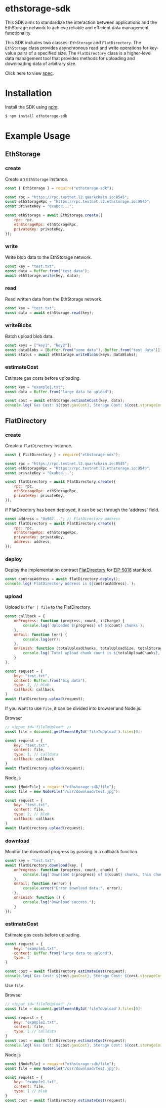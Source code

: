 # ethstorage-sdk

This SDK aims to standardize the interaction between applications and the EthStorage network to achieve reliable and
efficient data management functionality.

This SDK includes two classes: `EthStorage` and `FlatDirectory`.
The `EthStorage` class provides asynchronous read and write operations for key-value pairs of a specified size.
The `FlatDirectory` class is a higher-level data management tool that provides methods for uploading and downloading
data of arbitrary size.

Click here to view [spec](https://github.com/ethstorage/ethstorage-sdk/sepc.md).

# Installation

Install the SDK using [npm](https://www.npmjs.com/package/ethstorage-sdk):

```bash
$ npm install ethstorage-sdk
```

# Example Usage

## EthStorage

### create

Create an `EthStorage` instance.

```js
const { EthStorage } = require("ethstorage-sdk");

const rpc = "https://rpc.testnet.l2.quarkchain.io:8545";
const ethStorageRpc = "https://rpc.testnet.l2.ethstorage.io:9540";
const privateKey = "0xabcd...";

const ethStorage = await EthStorage.create({
    rpc: rpc,
    ethStorageRpc: ethStorageRpc,
    privateKey: privateKey,
});
```

### write

Write blob data to the EthStorage network.

```js
const key = "test.txt";
const data = Buffer.from("test data");
await ethStorage.write(key, data);
```

### read

Read written data from the EthStorage network.

```js
const key = "test.txt";
const data = await ethStorage.read(key);
```

### writeBlobs

Batch upload blob data.

```js
const keys = ["key1", "key2"];
const dataBlobs = [Buffer.from("some data"), Buffer.from("test data")];
const status = await ethStorage.writeBlobs(keys, dataBlobs);
```

### estimateCost

Estimate gas costs before uploading.

```js
const key = "example1.txt";
const data = Buffer.from("large data to upload");

const cost = await ethStorage.estimateCost(key, data);
console.log(`Gas Cost: ${cost.gasCost}, Storage Cost: ${cost.storageCost}`);
```


## FlatDirectory

### create

Create a `FlatDirectory` instance.

```js
const { FlatDirectory } = require("ethstorage-sdk");

const rpc = "https://rpc.testnet.l2.quarkchain.io:8545";
const ethStorageRpc = "https://rpc.testnet.l2.ethstorage.io:9540";
const privateKey = "0xabcd...";

const flatDirectory = await FlatDirectory.create({
    rpc: rpc,
    ethStorageRpc: ethStorageRpc,
    privateKey: privateKey,
});
```

If FlatDirectory has been deployed, it can be set through the 'address' field.

```js
const address = "0x987..."; // FlatDirectory address
const flatDirectory = await FlatDirectory.create({
    rpc: rpc,
    ethStorageRpc: ethStorageRpc,
    privateKey: privateKey,
    address: address,
});
```

### deploy

Deploy the implementation
contract [FlatDirectory](https://github.com/ethstorage/evm-large-storage/blob/master/contracts/examples/FlatDirectory.sol)
for [EIP-5018](https://eips.ethereum.org/EIPS/eip-5018) standard.

```js
const contracAddress = await flatDirectory.deploy();
console.log(`FlatDirectory address is ${contracAddress}.`);
```

### upload

Upload `buffer | file` to the FlatDirectory.

```js
const callback = {
    onProgress: function (progress, count, isChange) {
        console.log(`Uploaded ${progress} of ${count} chunks`);
    },
    onFail: function (err) {
        console.log(err);
    },
    onFinish: function (totalUploadChunks, totalUploadSize, totalStorageCost) {
        console.log(`Total upload chunk count is ${totalUploadChunks}, size is ${totalUploadSize}, storage cost is ${totalStorageCost}`);
    }
};

const request = {
    key: "test.txt",
    content: Buffer.from("big data"),
    type: 2, // blob
    callback: callback
}
await flatDirectory.upload(request);
```

If you want to use `file`, it can be divided into browser and Node.js.

Browser
```javascript
// <input id='fileToUpload' />
const file = document.getElementById('fileToUpload').files[0];

const request = {
    key: "test.txt",
    content: file,
    type: 1, // calldata
    callback: callback
}
await flatDirectory.upload(request);
```

Node.js
```javascript
const {NodeFile} = require("ethstorage-sdk/file");
const file = new NodeFile("/usr/download/test.jpg");

const request = {
    key: "test.txt",
    content: file,
    type: 2, // blob
    callback: callback
}
await flatDirectory.upload(request);
```

### download

Monitor the download progress by passing in a callback function.

```js
const key = "test.txt";
await flatDirectory.download(key, {
    onProgress: function (progress, count, chunk) {
        console.log(`Download ${progress} of ${count} chunks, this chunk is ${chunk.toString()}`);
    },
    onFail: function (error) {
        console.error("Error download data:", error);
    },
    onFinish: function () {
        console.log("Download success.");
    }
});
```

### estimateCost

Estimate gas costs before uploading.

```js
const request = {
    key: "example1.txt",
    content: Buffer.from("large data to upload"),
    type: 2
}

const cost = await flatDirectory.estimateCost(request);
console.log(`Gas Cost: ${cost.gasCost}, Storage Cost: ${cost.storageCost}`);
```

Use `file`.

Browser
```javascript
// <input id='fileToUpload' />
const file = document.getElementById('fileToUpload').files[0];

const request = {
    key: "example1.txt",
    content: file,
    type: 2 // calldata
}
const cost = await flatDirectory.estimateCost(request);
console.log(`Gas Cost: ${cost.gasCost}, Storage Cost: ${cost.storageCost}`);
```

Node.js
```javascript
const {NodeFile} = require("ethstorage-sdk/file");
const file = new NodeFile("/usr/download/test.jpg");

const request = {
    key: "example1.txt",
    content: file,
    type: 1 // blob
}
const cost = await flatDirectory.estimateCost(request);
```
